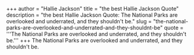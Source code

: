 +++
author = "Hallie Jackson"
title = "the best Hallie Jackson Quote"
description = "the best Hallie Jackson Quote: The National Parks are overlooked and underrated, and they shouldn't be."
slug = "the-national-parks-are-overlooked-and-underrated-and-they-shouldnt-be"
quote = '''The National Parks are overlooked and underrated, and they shouldn't be.'''
+++
The National Parks are overlooked and underrated, and they shouldn't be.

